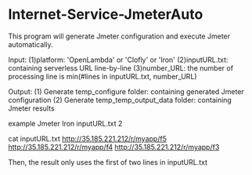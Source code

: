 # Internet-Service-JmeterAuto

This program will generate Jmeter configuration and execute Jmeter automatically.

Input: 
(1)platform: 'OpenLambda' or 'Clofly' or 'Iron'
(2)inputURL.txt: containing serverless URL line-by-line
(3)number_URL: the number of processing line is min(#lines in inputURL.txt, number_URL)

Output:
(1) Generate temp_configure folder: containing generated Jmeter configuration
(2) Generate temp_temp_output_data folder: containing Jmeter results

example
Jmeter Iron inputURL.txt 2

cat inputURL.txt
http://35.185.221.212/r/myapp/f5
http://35.185.221.212/r/myapp/f4
http://35.185.221.212/r/myapp/f3

Then, the result only uses the first of two lines in inputURL.txt